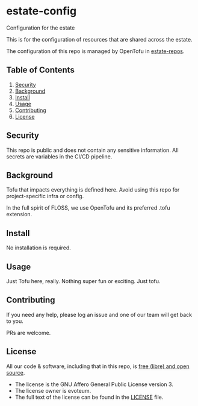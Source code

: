 [//]: # (STANDARD README)
[//]: # (https://github.com/RichardLitt/standard-readme)
[//]: # (----------------------------------------------)
[//]: # (Uncomment optional sections as required)
[//]: # (----------------------------------------------)

[//]: # (Title)
[//]: # (Match repository name)
[//]: # (REQUIRED)

#  estate-config

[//]: # (Banner)
[//]: # (OPTIONAL)
[//]: # (Must not have its own title)
[//]: # (Must link to local image in current repository)


[//]: # (Badges)
[//]: # (OPTIONAL)
[//]: # (Must not have its own title)


[//]: # (Short description)
[//]: # (REQUIRED)
[//]: # (An overview of the intentions of this repo)
[//]: # (Must not have its own title)
[//]: # (Must be less than 120 characters)
[//]: # (Must match GitHub's description)

Configuration for the estate

[//]: # (Long Description)
[//]: # (OPTIONAL)
[//]: # (Must not have its own title)
[//]: # (A detailed description of the repo)

This is for the configuration of resources that are shared across the estate.

[//]: # (Keep this note to help people understand how to configure this repo.)
The configuration of this repo is managed by OpenTofu in [estate-repos](https://github.com/evoteum/estate-repos).


## Table of Contents

[//]: # (REQUIRED)
[//]: # (Delete as appropriate)

1. [Security](#security)
1. [Background](#background)
1. [Install](#install)
1. [Usage](#usage)
1. [Contributing](#contributing)
1. [License](#license)

## Security
[//]: # (OPTIONAL)
[//]: # (May go here if it is important to highlight security concerns.)

This repo is public and does not contain any sensitive information. All secrets are variables in the CI/CD pipeline.

## Background
[//]: # (OPTIONAL)
[//]: # (Explain the motivation and abstract dependencies for this repo)

Tofu that impacts everything is defined here. Avoid using this repo for project-specific infra or config.

In the full spirit of FLOSS, we use OpenTofu and its preferred .tofu extension.

## Install

[//]: # (Explain how to install the thing.)
[//]: # (OPTIONAL IF documentation repo)
[//]: # (ELSE REQUIRED)

No installation is required.

## Usage
[//]: # (REQUIRED)
[//]: # (Explain what the thing does. Use screenshots and/or videos.)

Just Tofu here, really. Nothing super fun or exciting. Just tofu.

## Contributing
[//]: # (REQUIRED)

If you need any help, please log an issue and one of our team will get back to you.

PRs are welcome.

## License
[//]: # (REQUIRED)
All our code & software, including that in this repo,
is [free (libre) and open source](https://en.wikipedia.org/wiki/Free_and_open-source_software).

- The license is the  GNU Affero General Public License version 3.
- The license owner is evoteum.
- The full text of the license can be found in the [LICENSE](LICENSE) file.
